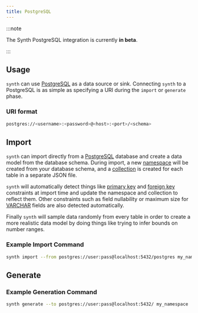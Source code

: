 ```yaml
---
title: PostgreSQL
---
```


:::note

The Synth PostgreSQL integration is currently **in beta**.

:::

## Usage

`synth` can use [PostgreSQL](TODO) as a data source or sink. Connecting `synth` 
to a PostgreSQL is as simple as specifying a URI during the `import` or `generate`
phase.

### URI format

```bash
postgres://<username>:<password>@<host>:<port>/<schema>
```

## Import

`synth` can import directly from a [PostgreSQL](TODO) database and create a data
model from the database schema. During import, a new [namespace](TODO) will be
created from your database schema, and a [collection](TODO) is created for each
table in a separate JSON file.

`synth` will automatically detect things like [primary key](TODO)
and [foreign key](TODO) constraints at import time and update the namespace and
collection to reflect them. Other constraints such as field nullability or 
maximum size for [VARCHAR](TODO) fields are also detected automatically.

Finally `synth` will sample data randomly from every table in order to create a
more realistic data model by doing things like trying to infer bounds on number
ranges.

### Example Import Command

```bash
synth import --from postgres://user:pass@localhost:5432/postgres my_namespace 
```

## Generate

### Example Generation Command

```bash
synth generate --to postgres://user:pass@localhost:5432/ my_namespace
```